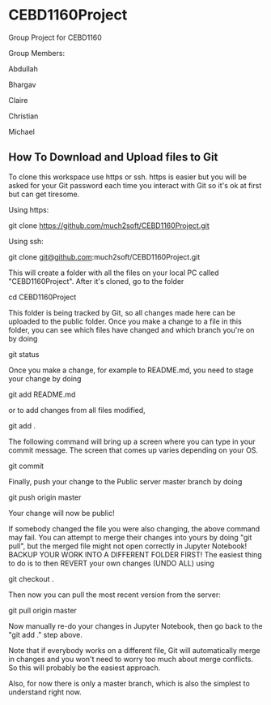 # CEBD1160Project
Group Project for CEBD1160

Group Members:

Abdullah

Bhargav

Claire

Christian

Michael

## How To Download and Upload files to Git

To clone this workspace use https or ssh.  https is easier but you will be asked for your
Git password each time you interact with Git so it's ok at first but can get tiresome.

Using https:

  git clone https://github.com/much2soft/CEBD1160Project.git

Using ssh:

  git clone git@github.com:much2soft/CEBD1160Project.git

This will create a folder with all the files on your local PC called "CEBD1160Project".  After it's cloned, go to the folder

  cd CEBD1160Project

This folder is being tracked by Git, so all changes made here can be uploaded to
the public folder.  Once you make a change to a file in this folder, you can see which files
have changed and which branch you're on by doing

  git status

Once you make a change, for example to README.md, you need to stage your change by doing

  git add README.md

or to add changes from all files modified,

  git add .

The following command will bring up a screen where you can type in your commit message.
The screen that comes up varies depending on your OS.

  git commit

Finally, push your change to the Public server master branch by doing

  git push origin master

Your change will now be public!

If somebody changed the file you were also changing, the above command may fail.
You can attempt to merge their changes into yours by doing "git pull", but the merged file
might not open correctly in Jupyter Notebook!
BACKUP YOUR WORK INTO A DIFFERENT FOLDER FIRST!
The easiest thing to do is to then REVERT your own changes (UNDO ALL) using

  git checkout .

Then now you can pull the most recent version from the server:

  git pull origin master

Now manually re-do your changes in Jupyter Notebook, then go back to the "git add ." step above.

Note that if everybody works on a different file, Git will automatically merge in changes and you
won't need to worry too much about merge conflicts.  So this will probably be the easiest approach.

Also, for now there is only a master branch, which is also the simplest to understand right now.
